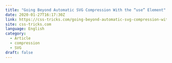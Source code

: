 ```yaml
---
title: "Going Beyond Automatic SVG Compression With the “use” Element"
date: 2020-01-27T16:17:30Z
link: https://css-tricks.com/going-beyond-automatic-svg-compression-with-the-use-element/?utm_medium=RSS&utm_source=news.12bit.vn
site: css-tricks.com
language: English
category:
  - Article
  - compression
  - SVG
draft: false
---
```

